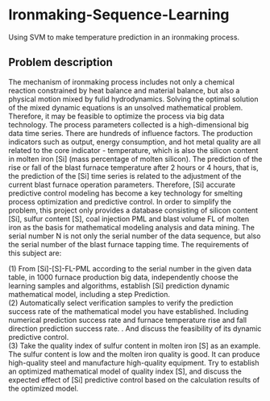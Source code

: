 # Ironmaking-Sequence-Learning
Using SVM to make temperature prediction in an ironmaking process.

## Problem description
The mechanism of ironmaking process includes not only a chemical reaction constrained by heat balance and material balance, but also a physical motion mixed by fulid hydrodynamics. Solving the optimal solution of the mixed dynamic equations is an unsolved mathematical problem. Therefore, it may be feasible to optimize the process via big data technology. The process parameters collected is a high-dimensional big data time series. There are hundreds of influence factors. The production indicators such as output, energy consumption, and hot metal quality are all related to the core indicator - temperature, which is also the silicon content in molten iron [Si] (mass percentage of molten silicon). The prediction of the rise or fall of the blast furnace temperature after 2 hours or 4 hours, that is, the prediction of the [Si] time series is related to the adjustment of the current blast furnace operation parameters. Therefore, [Si] accurate predictive control modeling has become a key technology for smelting process optimization and predictive control. In order to simplify the problem, this project only provides a database consisting of silicon content [Si], sulfur content [S], coal injection PML and blast volume FL of molten iron as the basis for mathematical modeling analysis and data mining. The serial number N is not only the serial number of the data sequence, but also the serial number of the blast furnace tapping time. The requirements of this subject are:  
  
(1) From [Si]-[S]-FL-PML according to the serial number in the given data table, in 1000 furnace production big data, independently choose the learning samples and algorithms, establish [Si] prediction dynamic mathematical model, including a step Prediction.  
(2) Automatically select verification samples to verify the prediction success rate of the mathematical model you have established. Including numerical prediction success rate and furnace temperature rise and fall direction prediction success rate. . And discuss the feasibility of its dynamic predictive control.  
(3) Take the quality index of sulfur content in molten iron [S] as an example. The sulfur content is low and the molten iron quality is good. It can produce high-quality steel and manufacture high-quality equipment. Try to establish an optimized mathematical model of quality index [S], and discuss the expected effect of [Si] predictive control based on the calculation results of the optimized model.
